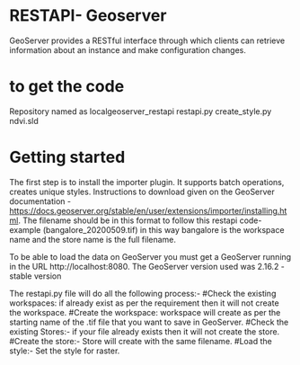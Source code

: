 # RESTAPI- Geoserver
GeoServer provides a RESTful interface through which clients can retrieve information about an instance and make configuration changes.
 
# to get the code
Repository named as localgeoserver_restapi
restapi.py
create_style.py
ndvi.sld
# Getting started
The first step is to install the importer plugin. It supports batch operations, creates unique styles. Instructions to download given on the GeoServer documentation - https://docs.geoserver.org/stable/en/user/extensions/importer/installing.html.
The filename should be in this format to follow this restapi code- example (bangalore_20200509.tif) in this way bangalore is the workspace name and the store name is the full filename.
 
To be able to load the data on GeoServer you must get a GeoServer running in the URL http://localhost:8080.
The GeoServer version used was 2.16.2 - stable version

The restapi.py file will do all the following process:-
  #Check the existing workspaces: if already exist as per the requirement then it will not create the workspace.
  #Create the workspace: workspace will create as per the starting name of the .tif file that you want to save in GeoServer.
  #Check the existing Stores:-  if your file already exists then it will not create the store.
  #Create the store:- Store will create with the same filename.
  #Load the style:- Set the style for raster.





